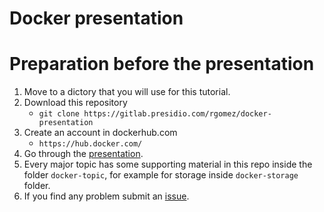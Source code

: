 # Docker presentation
# Preparation before the presentation
1. Move to a dictory that you will use for this tutorial.
2. Download this repository
    - `git clone https://gitlab.presidio.com/rgomez/docker-presentation`
3. Create an account in dockerhub.com
    - `https://hub.docker.com/`
4. Go through the [presentation](https://gitlab.presidio.com/rgomez/docker-presentation/blob/master/Docker%20presentation.pptx). 
5. Every major topic has some supporting material in this repo inside the folder `docker-topic`, for example for storage inside `docker-storage` folder.
6. If you find any problem submit an [issue](https://gitlab.presidio.com/rgomez/docker-presentation/issues/new).
